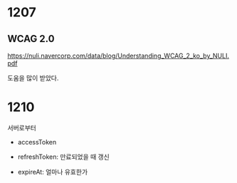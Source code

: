 # 1207

## WCAG 2.0

https://nuli.navercorp.com/data/blog/Understanding_WCAG_2_ko_by_NULI.pdf

도움을 많이 받았다.





# 1210

서버로부터 

- accessToken

- refreshToken: 만료되었을 때 갱신

- expireAt: 얼마나 유효한가



